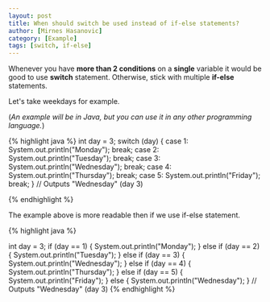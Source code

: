 ```yaml
---
layout: post
title: When should switch be used instead of if-else statements?
author: [Mirnes Hasanovic]
category: [Example]
tags: [switch, if-else]
---
```


Whenever you have **more than 2 conditions** on a **single** variable it would be good to use **switch** statement. 
Otherwise, stick with multiple **if-else** statements.

Let's take weekdays for example. 

(*An example will be in Java, but you can use it in any other programming language.*)

{% highlight java %}
int day = 3;
switch (day) {
  case 1:
    System.out.println("Monday");
    break;
  case 2:
    System.out.println("Tuesday");
    break;
  case 3:
    System.out.println("Wednesday");
    break;
  case 4:
    System.out.println("Thursday");
    break;
  case 5:
    System.out.println("Friday");
    break;
}
// Outputs "Wednesday" (day 3)

{% endhighlight %}

The example above is more readable then if we use if-else statement.

{% highlight java %}

int day = 3;
if (day == 1) {
    System.out.println("Monday");
} else if (day == 2) {
    System.out.println("Tuesday");
} else if (day == 3) {
    System.out.println("Wednesday");
} else if (day == 4) {
    System.out.println("Thursday");
} else if (day == 5) {
    System.out.println("Friday");
} else {
    System.out.println("Wednesday");
}
// Outputs "Wednesday" (day 3)
{% endhighlight %}
